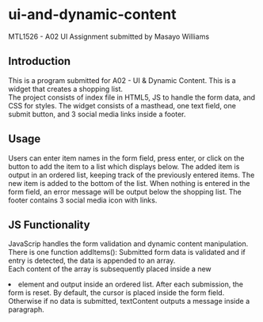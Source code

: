 # ui-and-dynamic-content
MTL1526 - A02 UI Assignment submitted by Masayo Williams

## Introduction
This is a program submitted for A02 - UI & Dynamic Content.  This is a widget that creates a shopping list.  
The project consists of index file in HTML5, JS to handle the form data, and CSS for styles.
The widget consists of a masthead, one text field, one submit button, and 3 social media links inside a footer.

## Usage
Users can enter item names in the form field, press enter, or click on the button to add the item to a list which displays below.
The added item is output in an ordered list, keeping track of the previously entered items.  The new item is added to the bottom of the list.
When nothing is entered in the form field, an error message will be output below the shopping list.
The footer contains 3 social media icon with links.

## JS Functionality
JavaScrip handles the form validation and dynamic content manipulation.  
There is one function addItems(): 
Submitted form data is validated and if entry is detected, the data is appended to an array.  
Each content of the array is subsequently placed inside a new <li> element and output inside an ordered list.
After each submission, the form is reset.  By default, the cursor is placed inside the form field.
Otherwise if no data is submitted, textContent outputs a message inside a paragraph.
